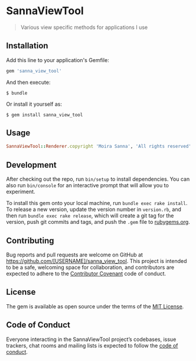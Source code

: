 # SannaViewTool

> Various view specific methods for applications I use

## Installation

Add this line to your application's Gemfile:

```ruby
gem 'sanna_view_tool'
```

And then execute:

    $ bundle

Or install it yourself as:

    $ gem install sanna_view_tool

## Usage

```ruby
SannaViewTool::Renderer.copyright 'Moira Sanna', 'All rights reserved'
```

## Development

After checking out the repo, run `bin/setup` to install dependencies. You can also run `bin/console` for an interactive prompt that will allow you to experiment.

To install this gem onto your local machine, run `bundle exec rake install`. To release a new version, update the version number in `version.rb`, and then run `bundle exec rake release`, which will create a git tag for the version, push git commits and tags, and push the `.gem` file to [rubygems.org](https://rubygems.org).

## Contributing

Bug reports and pull requests are welcome on GitHub at https://github.com/[USERNAME]/sanna_view_tool. This project is intended to be a safe, welcoming space for collaboration, and contributors are expected to adhere to the [Contributor Covenant](http://contributor-covenant.org) code of conduct.

## License

The gem is available as open source under the terms of the [MIT License](https://opensource.org/licenses/MIT).

## Code of Conduct

Everyone interacting in the SannaViewTool project’s codebases, issue trackers, chat rooms and mailing lists is expected to follow the [code of conduct](https://github.com/[USERNAME]/sanna_view_tool/blob/master/CODE_OF_CONDUCT.md).
